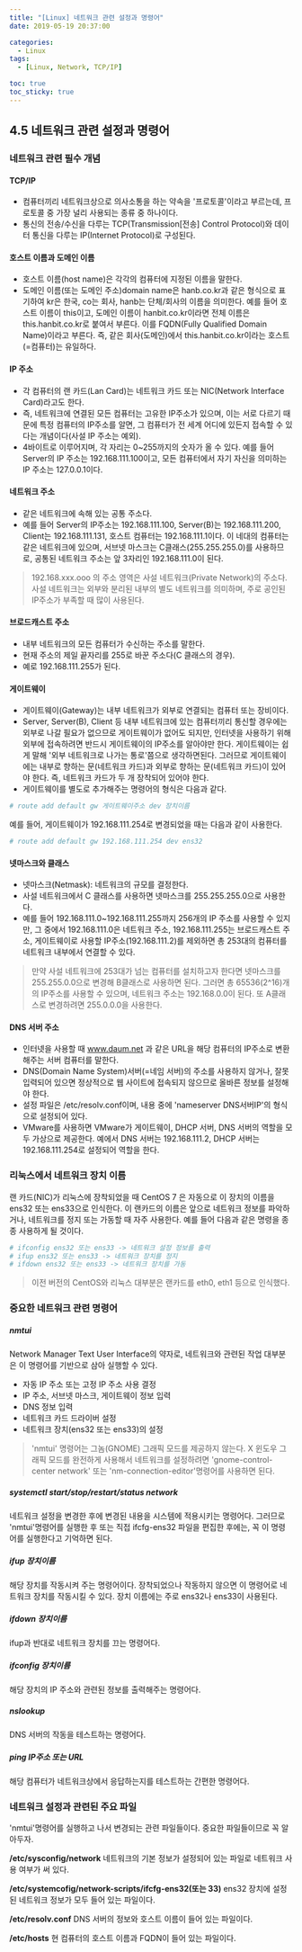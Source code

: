 ```yaml
---
title: "[Linux] 네트워크 관련 설정과 명령어"
date: 2019-05-19 20:37:00

categories:
  - Linux
tags:
  - [Linux, Network, TCP/IP]

toc: true
toc_sticky: true
---
```


## 4.5 네트워크 관련 설정과 명령어

### 네트워크 관련 필수 개념

#### TCP/IP

- 컴퓨터끼리 네트워크상으로 의사소통을 하는 약속을 '프로토콜'이라고 부르는데, 프로토콜 중 가장 널리 사용되는 종류 중 하나이다.
- 통신의 전송/수신을 다루는 TCP(Transmission[전송] Control Protocol)와 데이터 통신을 다루는 IP(Internet Protocol)로 구성된다.

#### 호스트 이름과 도메인 이름

- 호스트 이름(host name)은 각각의 컴퓨터에 지정된 이름을 말한다.
- 도메인 이름(또는 도메인 주소)domain name은 hanb.co.kr과 같은 형식으로 표기하여 kr은 한국, co는 회사, hanb는 단체/회사의 이름을 의미한다. 예를 들어 호스트 이름이 this이고, 도메인 이름이 hanbit.co.kr이라면 전체 이름은 this.hanbit.co.kr로 붙여서 부른다. 이를 FQDN(Fully Qualified Domain Name)이라고 부른다. 즉, 같은 회사(도메인)에서 this.hanbit.co.kr이라는 호스트(=컴퓨터)는 유일하다.

#### IP 주소

- 각 컴퓨터의 랜 카드(Lan Card)는 네트워크 카드 또는 NIC(Network Interface Card)라고도 한다.
- 즉, 네트워크에 연결된 모든 컴퓨터는 고유한 IP주소가 있으며, 이는 서로 다르기 때문에 특정 컴퓨터의 IP주소를 알면, 그 컴퓨터가 전 세계 어디에 있든지 접속할 수 있다는 개념이다(사설 IP 주소는 예외).
- 4바이트로 이루어지며, 각 자리는 0~255까지의 숫자가 올 수 있다. 예를 들어 Server의 IP 주소는 192.168.111.100이고, 모든 컴퓨터에서 자기 자신을 의미하는 IP 주소는 127.0.0.1이다.

#### 네트워크 주소

- 같은 네트워크에 속해 있는 공통 주소다.
- 예를 들어 Server의 IP주소는 192.168.111.100, Server(B)는 192.168.111.200, Client는 192.168.111.131, 호스트 컴퓨터는 192.168.111.1이다. 이 네대의 컴퓨터는 같은 네트워크에 있으며, 서브넷 마스크는 C클래스(255.255.255.0)를 사용하므로, 공통된 네트워크 주소는 앞 3자리인 192.168.111.0이 된다.

> 192.168.xxx.ooo 의 주소 영역은 사설 네트워크(Private Network)의 주소다. 사설 네트워크는 외부와 분리된 내부의 별도 네트워크를 의미하며, 주로 공인된 IP주소가 부족할 때 많이 사용된다.

#### 브로드캐스트 주소

- 내부 네트워크의 모든 컴퓨터가 수신하는 주소를 말한다.
- 현재 주소의 제일 끝자리를 255로 바꾼 주소다(C 클래스의 경우).
- 예로 192.168.111.255가 된다.

#### 게이트웨이

- 게이트웨이(Gateway)는 내부 네트워크가 외부로 연결되는 컴퓨터 또는 장비이다.
- Server, Server(B), Client 등 내부 네트워크에 있는 컴퓨터끼리 통신할 경우에는 외부로 나갈 필요가 없으므로 게이트웨이가 없어도 되지만, 인터넷을 사용하기 위해 외부에 접속하려면 반드시 게이트웨이의 IP주소를 알아야만 한다. 게이트웨이는 쉽게 말해 '외부 네트워크로 나가는 통로'쯤으로 생각하면된다. 그러므로 게이트웨이에는 내부로 향하는 문(네트워크 카드)과 외부로 향하는 문(네트워크 카드)이 있어야 한다. 즉, 네트워크 카드가 두 개 장착되어 있어야 한다.
- 게이트웨이를 별도로 추가해주는 명령어의 형식은 다음과 같다.

```bash
# route add default gw 게이트웨이주소 dev 장치이름
```

예를 들어, 게이트웨이가 192.168.111.254로 변경되었을 때는 다음과 같이 사용한다.

```bash
# route add default gw 192.168.111.254 dev ens32
```

#### 넷마스크와 클래스

- 넷마스크(Netmask): 네트워크의 규모를 결정한다.
- 사설 네트워크에서 C 클래스를 사용하면 넷마스크를 255.255.255.0으로 사용한다.
- 예를 들어 192.168.111.0~192.168.111.255까지 256개의 IP 주소를 사용할 수 있지만, 그 중에서 192.168.111.0은 네트워크 주소, 192.168.111.255는 브로드캐스트 주소, 게이트웨이로 사용할 IP주소(192.168.111.2)를 제외하면 총 253대의 컴퓨터를 네트워크 내부에서 연결할 수 있다.

> 만약 사설 네트워크에 253대가 넘는 컴퓨터를 설치하고자 한다면 넷마스크를 255.255.0.0으로 변경해 B클래스로 사용하면 된다. 그러면 총 65536(2^16)개의 IP주소를 사용할 수 있으며, 네트워크 주소는 192.168.0.0이 된다. 또 A클래스로 변경하려면 255.0.0.0을 사용한다.

#### DNS 서버 주소

- 인터넷을 사용할 때 www.daum.net 과 같은 URL을 해당 컴퓨터의 IP주소로 변환해주는 서버 컴퓨터를 말한다.
- DNS(Domain Name System)서버(=네임 서버)의 주소를 사용하지 않거나, 잘못 입력되어 있으면 정상적으로 웹 사이트에 접속되지 않으므로 올바른 정보를 설정해야 한다.
- 설정 파일은 /etc/resolv.conf이며, 내용 중에 'nameserver DNS서버IP'의 형식으로 설정되어 있다.
- VMware를 사용하면 VMware가 게이트웨이, DHCP 서버, DNS 서버의 역할을 모두 가상으로 제공한다. 예에서 DNS 서버는 192.168.111.2, DHCP 서버는 192.168.111.254로 설정되어 역할을 한다.

### 리눅스에서 네트워크 장치 이름

랜 카드(NIC)가 리눅스에 장착되었을 때 CentOS 7 은 자동으로 이 장치의 이름을 ens32 또는 ens33으로 인식한다.
이 랜카드의 이름은 앞으로 네트워크 정보를 파악하거나, 네트워크를 정지 또는 가동할 때 자주 사용한다. 예를 들어 다음과 같은 명령을 종종 사용하게 될 것이다.

```bash
# ifconfig ens32 또는 ens33 -> 네트워크 설정 정보를 출력
# ifup ens32 또는 ens33 -> 네트워크 장치를 정지
# ifdown ens32 또는 ens33 -> 네트워크 장치를 가동
```

> 이전 버전의 CentOS와 리눅스 대부분은 랜카드를 eth0, eth1 등으로 인식했다.

### 중요한 네트워크 관련 명령어

##### nmtui

Network Manager Text User Interface의 약자로, 네트워크와 관련된 작업 대부분은 이 명령어를 기반으로 삼아 실행할 수 있다.

- 자동 IP 주소 또는 고정 IP 주소 사용 결정
- IP 주소, 서브넷 마스크, 게이트웨이 정보 입력
- DNS 정보 입력
- 네트워크 카드 드라이버 설정
- 네트워크 장치(ens32 또는 ens33)의 설정

> 'nmtui' 명령어는 그놈(GNOME) 그래픽 모드를 제공하지 않는다. X 윈도우 그래픽 모드를 완전하게 사용해서 네트워크를 설정하려면 'gnome-control-center network' 또는 'nm-connection-editor'명령어를 사용하면 된다.

##### systemctl start/stop/restart/status network

네트워크 설정을 변경한 후에 변경된 내용을 시스템에 적용시키는 명령어다. 그러므로 'nmtui'명령어를 실행한 후 또는 직접 ifcfg-ens32 파일을 편집한 후에는, 꼭 이 명령어를 실행한다고 기억하면 된다.

##### ifup 장치이름

해당 장치를 작동시켜 주는 명령어이다. 장착되었으나 작동하지 않으면 이 명령어로 네트워크 장치를 작동시킬 수 있다. 장치 이름에는 주로 ens32나 ens33이 사용된다.

##### ifdown 장치이름

ifup과 반대로 네트워크 장치를 끄는 명령어다.

##### ifconfig 장치이름

해당 장치의 IP 주소와 관련된 정보를 출력해주는 명령어다.

##### nslookup

DNS 서버의 작동을 테스트하는 명령어다.

##### ping IP주소 또는 URL

해당 컴퓨터가 네트워크상에서 응답하는지를 테스트하는 간편한 명령어다.

### 네트워크 설정과 관련된 주요 파일

'nmtui'명령어를 실행하고 나서 변경되는 관련 파일들이다. 중요한 파일들이므로 꼭 알아두자.

**/etc/sysconfig/network**
네트워크의 기본 정보가 설정되어 있는 파일로 네트워크 사용 여부가 써 있다.

**/etc/systemcofig/network-scripts/ifcfg-ens32(또는 33)**
ens32 장치에 설정된 네트워크 정보가 모두 들어 있는 파일이다.

**/etc/resolv.conf**
DNS 서버의 정보와 호스트 이름이 들어 있는 파일이다.

**/etc/hosts**
현 컴퓨터의 호스트 이름과 FQDN이 들어 있는 파일이다.

